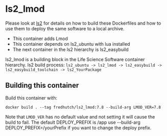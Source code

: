 # ls2_lmod

Please look at [ls2](https://github.com/FredHutch/ls2) for details on how to build these Dockerfiles and how to use them to deploy the same software to a local archive.

* This container adds Lmod
* This container depends on ls2_ubuntu with lua installed
* The next container in the ls2 hierarchy is ls2_easybuild

ls2_lmod is a building block in the Life Science Software container hierarchy. 
ls2 build process: ```ls2_ubuntu -> ls2_lmod -> ls2_easybuild -> ls2_easybuild_toolchain -> ls2_YourPackage```

## Building this container

Build this container with:

`docker build . --tag fredhutch/ls2_lmod:7.8 --build-arg LMOD_VER=7.8`

Note that `LMOD_VER` has no default value and not setting it will cause the build to fail.
The default DEPLOY_PREFIX is /app use --build-arg DEPLOY_PREFIX=/yourPrefix if you want to change the deploy prefix.

